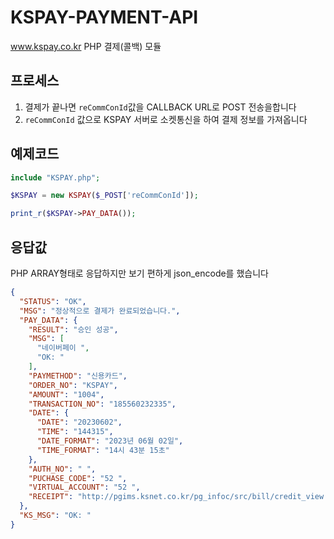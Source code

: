 # KSPAY-PAYMENT-API
www.kspay.co.kr PHP 결제(콜백) 모듈

## 프로세스
1. 결제가 끝나면 `reCommConId`값을 CALLBACK URL로 POST 전송을합니다
2. `reCommConId` 값으로 KSPAY 서버로 소켓통신을 하여 결제 정보를 가져옵니다

## 예제코드
```php
include "KSPAY.php";

$KSPAY = new KSPAY($_POST['reCommConId']);

print_r($KSPAY->PAY_DATA());
```

## 응답값
PHP ARRAY형태로 응답하지만 보기 편하게 json_encode를 했습니다
```json
{
  "STATUS": "OK",
  "MSG": "정상적으로 결제가 완료되었습니다.",
  "PAY_DATA": {
    "RESULT": "승인 성공",
    "MSG": [
      "네이버페이 ",
      "OK: "
    ],
    "PAYMETHOD": "신용카드",
    "ORDER_NO": "KSPAY",
    "AMOUNT": "1004",
    "TRANSACTION_NO": "185560232335",
    "DATE": {
      "DATE": "20230602",
      "TIME": "144315",
      "DATE_FORMAT": "2023년 06월 02일",
      "TIME_FORMAT": "14시 43분 15초"
    },
    "AUTH_NO": " ",
    "PUCHASE_CODE": "52 ",
    "VIRTUAL_ACCOUNT": "52 ",
    "RECEIPT": "http://pgims.ksnet.co.kr/pg_infoc/src/bill/credit_view.jsp?tr_no=185560232335"
  },
  "KS_MSG": "OK: "
}
```
